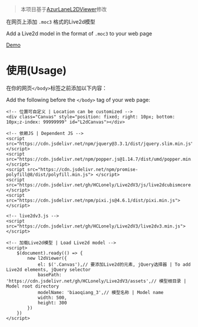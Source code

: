> 本项目基于[AzurLaneL2DViewer](https://github.com/alg-wiki/AzurLaneL2DViewer)修改

在网页上添加 `.moc3` 格式的Live2d模型

Add a Live2d model in the format of `.moc3` to your web page

[Demo](https://live2dv3demo.hclonely.com/)

# 使用(Usage)

在你的网页`</body>`标签之前添加以下内容：

Add the following before the `</body>` tag of your web page: 

```
<!-- 位置可自定义 | Location can be customized -->
<div class="Canvas" style="position: fixed; right: 10px; bottom: 10px;z-index: 99999999" id="L2dCanvas"></div>

<!-- 依赖JS | Dependent JS -->
<script src="https://cdn.jsdelivr.net/npm/jquery@3.3.1/dist/jquery.slim.min.js"></script>
<script src="https://cdn.jsdelivr.net/npm/popper.js@1.14.7/dist/umd/popper.min.js"></script>
<script src="https://cdn.jsdelivr.net/npm/promise-polyfill@8/dist/polyfill.min.js"> </script>
<script src="https://cdn.jsdelivr.net/gh/HCLonely/Live2dV3/js/live2dcubismcore.min.js"></script>
<script src="https://cdn.jsdelivr.net/npm/pixi.js@4.6.1/dist/pixi.min.js"></script>

<!-- live2dv3.js -->
<script src="https://cdn.jsdelivr.net/gh/HCLonely/Live2dV3/live2dv3.min.js"></script>

<!-- 加载Live2d模型 | Load Live2d model -->
<script>
    $(document).ready(() => {
        new l2dViewer({
            el: $('.Canvas'),// 要添加Live2d的元素, jQuery选择器 | To add Live2d elements, jQuery selector
            basePath: 'https://cdn.jsdelivr.net/gh/HCLonely/Live2dV3/assets',// 模型根目录 | Model root directory
            modelName: 'biaoqiang_3',// 模型名称 | Model name
            width: 500,
            height: 300
        })
    })
</script>
```
